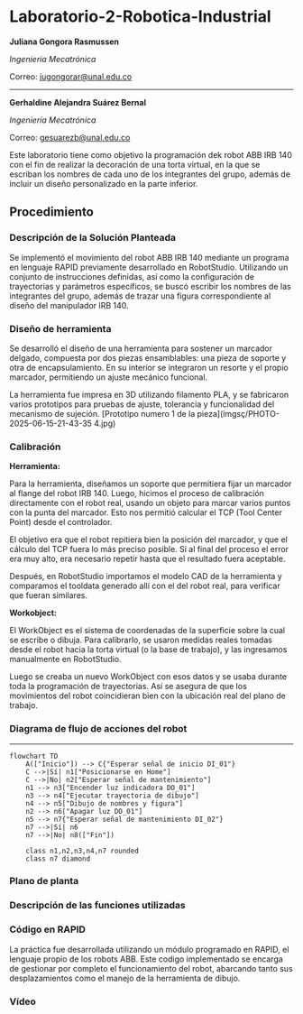 # Laboratorio-2-Robotica-Industrial


**Juliana Gongora Rasmussen**


_Ingeniería Mecatrónica_

Correo: jugongorar@unal.edu.co

---


**Gerhaldine Alejandra Suárez Bernal**
  
  _Ingeniería Mecatrónica_

Correo: gesuarezb@unal.edu.co

Este laboratorio tiene como objetivo la programación dek robot ABB IRB 140 con el fin de realizar la decoración de una torta virtual, en la que se escriban los nombres de cada uno de los integrantes del grupo, además de incluir un diseño personalizado en la parte inferior.

## Procedimiento
### Descripción de la Solución Planteada
Se implementó el movimiento del robot ABB IRB 140 mediante un programa en lenguaje RAPID previamente desarrollado en RobotStudio. Utilizando un conjunto de instrucciones definidas, así como la configuración de trayectorias y parámetros específicos, se buscó escribir los nombres de las integrantes del grupo, además de trazar una figura correspondiente al diseño del manipulador IRB 140.

### Diseño de herramienta
Se desarrolló el diseño de una herramienta para sostener un marcador delgado, compuesta por dos piezas ensamblables: una pieza de soporte y otra de encapsulamiento.
En su interior se integraron un resorte y el propio marcador, permitiendo un ajuste mecánico funcional.

La herramienta fue impresa en 3D utilizando filamento PLA, y se fabricaron varios prototipos para pruebas de ajuste, tolerancia y funcionalidad del mecanismo de sujeción.
[Prototipo numero 1 de la pieza](imgsç/PHOTO-2025-06-15-21-43-35 4.jpg)

### Calibración
**Herramienta:**

Para la herramienta, diseñamos un soporte que permitiera fijar un marcador al flange del robot IRB 140. Luego, hicimos el proceso de calibración directamente con el robot real, usando un objeto para marcar varios puntos con la punta del marcador. Esto nos permitió calcular el TCP (Tool Center Point) desde el controlador.

El objetivo era que el robot repitiera bien la posición del marcador, y que el cálculo del TCP fuera lo más preciso posible. Si al final del proceso el error era muy alto, era necesario repetir hasta que el resultado fuera aceptable.

Después, en RobotStudio importamos el modelo CAD de la herramienta y comparamos el tooldata generado allí con el del robot real, para verificar que fueran similares.

**Workobject:**

El WorkObject es el sistema de coordenadas de la superficie sobre la cual se escribe o dibuja. Para calibrarlo, se usaron medidas reales tomadas desde el robot hacia la torta virtual (o la base de trabajo), y las ingresamos manualmente en RobotStudio.

Luego se creaba un nuevo WorkObject con esos datos y se usaba durante toda la programación de trayectorias. Así se asegura de que los movimientos del robot coincidieran bien con la ubicación real del plano de trabajo.

### Diagrama de flujo de acciones del robot



---
```mermaid
flowchart TD
    A(["Inicio"]) --> C{"Esperar señal de inicio DI_01"}
    C -->|Sí| n1["Posicionarse en Home"]
    C -->|No| n2["Esperar señal de mantenimiento"]
    n1 --> n3["Encender luz indicadora DO_01"]
    n3 --> n4["Ejecutar trayectoria de dibujo"]
    n4 --> n5["Dibujo de nombres y figura"]
    n2 --> n6["Apagar luz DO_01"]
    n5 --> n7{"Esperar señal de mantenimiento DI_02"}
    n7 -->|Sí| n6
    n7 -->|No| n8(["Fin"])

    class n1,n2,n3,n4,n7 rounded
    class n7 diamond
```
### Plano de planta
### Descripción de las funciones utilizadas
### Código en RAPID 
La práctica fue desarrollada utilizando un módulo programado en RAPID, el lenguaje propio de los robots ABB. Este codigo implementado se encarga de gestionar por completo el funcionamiento del robot, abarcando tanto sus desplazamientos como el manejo de la herramienta de dibujo.
### Vídeo


